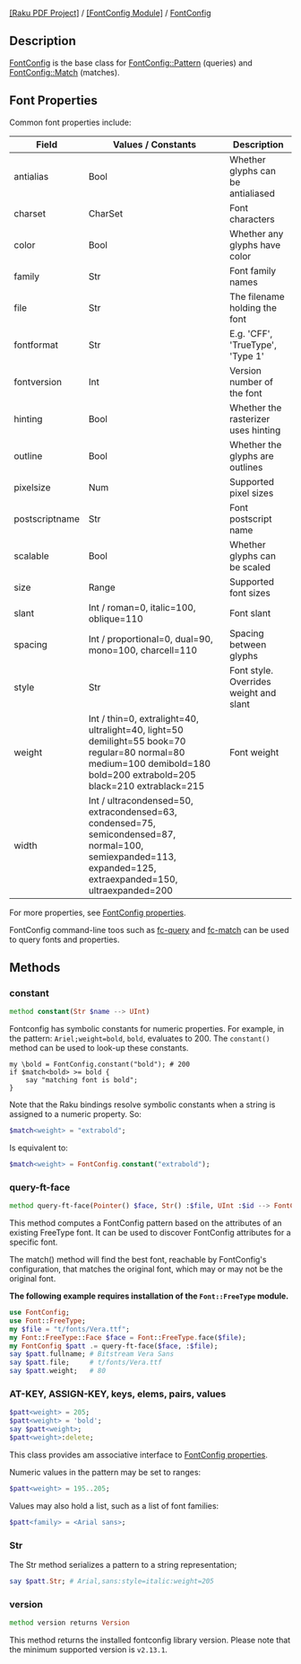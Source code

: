 [[Raku PDF Project]](https://pdf-raku.github.io)
 / [[FontConfig Module]](https://pdf-raku.github.io/FontConfig-raku)
 / [FontConfig](https://pdf-raku.github.io/FontConfig-raku/FontConfig)

Description
-----------

[FontConfig](https://pdf-raku.github.io/FontConfig-raku/FontConfig) is the base class for [FontConfig::Pattern](https://pdf-raku.github.io/FontConfig-raku/FontConfig/Pattern) (queries) and [FontConfig::Match](https://pdf-raku.github.io/FontConfig-raku/FontConfig/Match) (matches).

Font Properties
---------------

Common font properties include:

<table class="pod-table">
<thead><tr>
<th>Field</th> <th>Values / Constants</th> <th>Description</th>
</tr></thead>
<tbody>
<tr> <td>antialias</td> <td>Bool</td> <td>Whether glyphs can be antialiased</td> </tr> <tr> <td>charset</td> <td>CharSet</td> <td>Font characters</td> </tr> <tr> <td>color</td> <td>Bool</td> <td>Whether any glyphs have color</td> </tr> <tr> <td>family</td> <td>Str</td> <td>Font family names</td> </tr> <tr> <td>file</td> <td>Str</td> <td>The filename holding the font</td> </tr> <tr> <td>fontformat</td> <td>Str</td> <td>E.g. &#39;CFF&#39;, &#39;TrueType&#39;, &#39;Type 1&#39;</td> </tr> <tr> <td>fontversion</td> <td>Int</td> <td>Version number of the font</td> </tr> <tr> <td>hinting</td> <td>Bool</td> <td>Whether the rasterizer uses hinting</td> </tr> <tr> <td>outline</td> <td>Bool</td> <td>Whether the glyphs are outlines</td> </tr> <tr> <td>pixelsize</td> <td>Num</td> <td>Supported pixel sizes</td> </tr> <tr> <td>postscriptname</td> <td>Str</td> <td>Font postscript name</td> </tr> <tr> <td>scalable</td> <td>Bool</td> <td>Whether glyphs can be scaled</td> </tr> <tr> <td>size</td> <td>Range</td> <td>Supported font sizes</td> </tr> <tr> <td>slant</td> <td>Int / roman=0, italic=100, oblique=110</td> <td>Font slant</td> </tr> <tr> <td>spacing</td> <td>Int / proportional=0, dual=90, mono=100, charcell=110</td> <td>Spacing between glyphs</td> </tr> <tr> <td>style</td> <td>Str</td> <td>Font style. Overrides weight and slant</td> </tr> <tr> <td>weight</td> <td>Int / thin=0, extralight=40, ultralight=40, light=50 demilight=55 book=70 regular=80 normal=80 medium=100 demibold=180 bold=200 extrabold=205 black=210 extrablack=215</td> <td>Font weight</td> </tr> <tr> <td>width</td> <td>Int / ultracondensed=50, extracondensed=63, condensed=75, semicondensed=87, normal=100, semiexpanded=113, expanded=125, extraexpanded=150, ultraexpanded=200</td> <td></td> </tr>
</tbody>
</table>

For more properties, see [FontConfig properties](https://www.freedesktop.org/software/fontconfig/fontconfig-user.html).

FontConfig command-line toos such as [fc-query](https://linux.die.net/man/1/fc-query) and [fc-match](https://linux.die.net/man/1/fc-match) can be used to query fonts and properties.

Methods
-------

### constant

```raku
method constant(Str $name --> UInt)
```

Fontconfig has symbolic constants for numeric properties. For example, in the pattern: `Ariel;weight=bold`, `bold`, evaluates to 200. The `constant()` method can be used to look-up these constants.

    my \bold = FontConfig.constant("bold"); # 200
    if $match<bold> >= bold {
        say "matching font is bold";
    }

Note that the Raku bindings resolve symbolic constants when a string is assigned to a numeric property. So:

```raku
$match<weight> = "extrabold";
```

Is equivalent to:

```raku
$match<weight> = FontConfig.constant("extrabold");
```

### query-ft-face

```raku
method query-ft-face(Pointer() $face, Str() :$file, UInt :$id --> FontConfig)
```

This method computes a FontConfig pattern based on the attributes of an existing FreeType font. It can be used to discover FontConfig attributes for a specific font.

The match() method will find the best font, reachable by FontConfig's configuration, that matches the original font, which may or may not be the original font.

**The following example requires installation of the `Font::FreeType` module.**

```raku
use FontConfig;
use Font::FreeType;
my $file = "t/fonts/Vera.ttf";
my Font::FreeType::Face $face = Font::FreeType.face($file);
my FontConfig $patt .= query-ft-face($face, :$file);
say $patt.fullname; # Bitstream Vera Sans
say $patt.file;     # t/fonts/Vera.ttf
say $patt.weight;   # 80
```

### AT-KEY, ASSIGN-KEY, keys, elems, pairs, values

```raku
$patt<weight> = 205;
$patt<weight> = 'bold';
say $patt<weight>;
$patt<weight>:delete;
```

This class provides am associative interface to [FontConfig properties](https://www.freedesktop.org/software/fontconfig/fontconfig-user.html).

Numeric values in the pattern may be set to ranges:

```raku
$patt<weight> = 195..205;
```

Values may also hold a list, such as a list of font families:

```raku
$patt<family> = <Arial sans>;
```

### Str

The Str method serializes a pattern to a string representation;

```raku
say $patt.Str; # Arial,sans:style=italic:weight=205
```

### version

```raku
method version returns Version
```

This method returns the installed fontconfig library version. Please note that the minimum supported version is `v2.13.1`.

